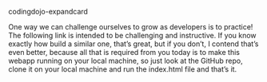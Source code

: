 codingdojo-expandcard

One way we can challenge ourselves to grow as developers is to practice! The following link is
intended to be challenging and instructive. If you know exactly how build a similar one, that’s 
great, but if you don’t, I contend that’s even better, because all that is required from you today is to 
make this webapp running on your local machine, so just look at the GitHub repo, clone it on your 
local machine and run the index.html file and that’s it.
